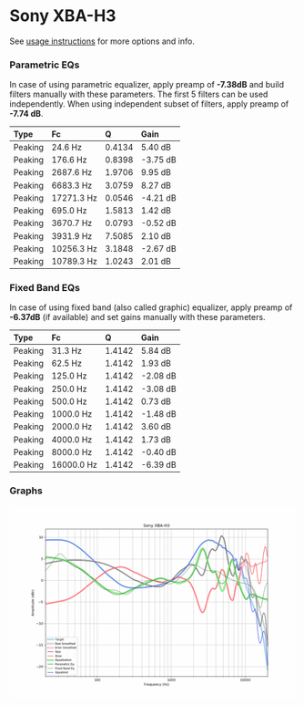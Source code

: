 # Sony XBA-H3
See [usage instructions](https://github.com/jaakkopasanen/AutoEq#usage) for more options and info.

### Parametric EQs
In case of using parametric equalizer, apply preamp of **-7.38dB** and build filters manually
with these parameters. The first 5 filters can be used independently.
When using independent subset of filters, apply preamp of **-7.74 dB**.

| Type    | Fc         |      Q | Gain     |
|:--------|:-----------|:-------|:---------|
| Peaking | 24.6 Hz    | 0.4134 | 5.40 dB  |
| Peaking | 176.6 Hz   | 0.8398 | -3.75 dB |
| Peaking | 2687.6 Hz  | 1.9706 | 9.95 dB  |
| Peaking | 6683.3 Hz  | 3.0759 | 8.27 dB  |
| Peaking | 17271.3 Hz | 0.0546 | -4.21 dB |
| Peaking | 695.0 Hz   | 1.5813 | 1.42 dB  |
| Peaking | 3670.7 Hz  | 0.0793 | -0.52 dB |
| Peaking | 3931.9 Hz  | 7.5085 | 2.10 dB  |
| Peaking | 10256.3 Hz | 3.1848 | -2.67 dB |
| Peaking | 10789.3 Hz | 1.0243 | 2.01 dB  |

### Fixed Band EQs
In case of using fixed band (also called graphic) equalizer, apply preamp of **-6.37dB**
(if available) and set gains manually with these parameters.

| Type    | Fc         |      Q | Gain     |
|:--------|:-----------|:-------|:---------|
| Peaking | 31.3 Hz    | 1.4142 | 5.84 dB  |
| Peaking | 62.5 Hz    | 1.4142 | 1.93 dB  |
| Peaking | 125.0 Hz   | 1.4142 | -2.08 dB |
| Peaking | 250.0 Hz   | 1.4142 | -3.08 dB |
| Peaking | 500.0 Hz   | 1.4142 | 0.73 dB  |
| Peaking | 1000.0 Hz  | 1.4142 | -1.48 dB |
| Peaking | 2000.0 Hz  | 1.4142 | 3.60 dB  |
| Peaking | 4000.0 Hz  | 1.4142 | 1.73 dB  |
| Peaking | 8000.0 Hz  | 1.4142 | -0.40 dB |
| Peaking | 16000.0 Hz | 1.4142 | -6.39 dB |

### Graphs
![](./Sony%20XBA-H3.png)